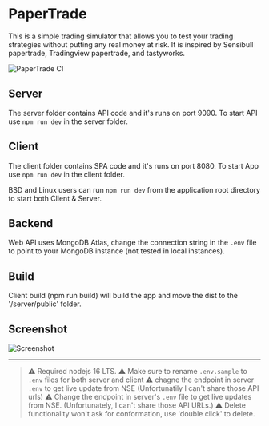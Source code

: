 # PaperTrade
This is a simple trading simulator that allows you to test your trading strategies without putting any real money at risk. It is inspired by Sensibull papertrade, Tradingview papertrade, and tastyworks.

![PaperTrade CI](https://github.com/anandav/PaperTrade/actions/workflows/master_nse-papertrade-app.yml/badge.svg)
<!-- 
[![Papertrade](https://github.com/anandav/PaperTrade/actions/workflows/master_nse-papertrade-app.yml/badge.svg)](https://github.com/anandav/PaperTrade/actions/workflows/master_nse-papertrade-app.yml) -->

## Server
The server folder contains API code and it's runs on port 9090. To start API use `npm run dev` in the server folder.

## Client 
The client folder contains SPA code and it's runs on port 8080. To start App use `npm run dev` in the client folder.

BSD and Linux users can run `npm run dev` from the application root directory to start both Client & Server.

## Backend 
Web API uses MongoDB Atlas, change the connection string in the `.env` file to point to your MongoDB instance (not tested in local instances).

 ## Build 
 Client build (npm run build) will build the app and move the dist to the '/server/public' folder.

 ## Screenshot

 ![Screenshot](https://gitlab.com/anandav/PaperTrade/-/raw/master/Screenshot.png "Screenshot")

---
> :warning: Required nodejs 16 LTS.
> :warning: Make sure to rename `.env.sample` to `.env` files for both server and client
> :warning: chagne the endpoint in server `.env` to get live update from NSE (Unfortunatily I can't share those API urls)
> :warning: Change the endpoint in server's `.env` file to get live updates from NSE. (Unfortunately, I can't share those API URLs.)
> :warning: Delete functionality won't ask for conformation, use 'double click' to delete.


